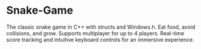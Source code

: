 # Snake-Game
 The classic snake game in C++ with structs and Windows.h. Eat food, avoid collisions, and grow. Supports multiplayer for up to 4 players. Real-time score tracking and intuitive keyboard controls for an immersive experience.
